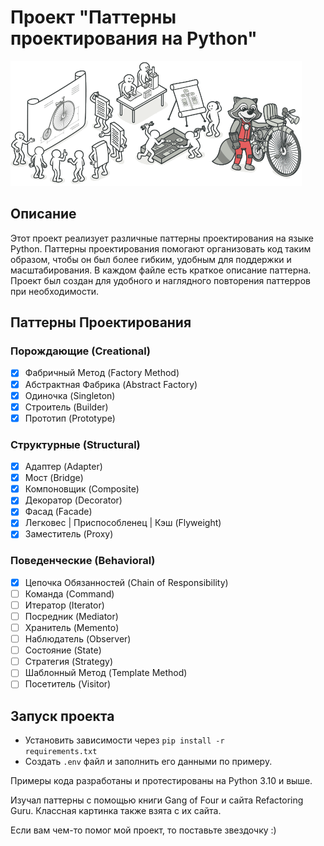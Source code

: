 # Проект "Паттерны проектирования на Python"

<img src="static/img/img.png" alt="Картинка о паттернах">

## Описание

Этот проект реализует различные паттерны проектирования на языке Python. Паттерны проектирования помогают организовать
код таким образом, чтобы он был более гибким, удобным для поддержки и масштабирования. В каждом файле есть краткое
описание паттерна. Проект был создан для удобного и наглядного повторения паттерров при необходимости.

## Паттерны Проектирования

### Порождающие (Creational)

- [x] Фабричный Метод (Factory Method)
- [x] Абстрактная Фабрика (Abstract Factory)
- [x] Одиночка (Singleton)
- [x] Строитель (Builder)
- [x] Прототип (Prototype)

### Структурные (Structural)

- [x] Адаптер (Adapter)
- [x] Мост (Bridge)
- [x] Компоновщик (Composite)
- [x] Декоратор (Decorator)
- [x] Фасад (Facade)
- [x] Легковес | Приспособленец | Кэш (Flyweight)
- [x] Заместитель (Proxy)

### Поведенческие (Behavioral)

- [x] Цепочка Обязанностей (Chain of Responsibility)
- [ ] Команда (Command)
- [ ] Итератор (Iterator)
- [ ] Посредник (Mediator)
- [ ] Хранитель (Memento)
- [ ] Наблюдатель (Observer)
- [ ] Состояние (State)
- [ ] Стратегия (Strategy)
- [ ] Шаблонный Метод (Template Method)
- [ ] Посетитель (Visitor)

## Запуск проекта

* Установить зависимости через <code>pip install -r requirements.txt</code>
* Создать <code>.env</code> файл и заполнить его данными по примеру.

Примеры кода разработаны и протестированы на Python 3.10 и выше.

Изучал паттерны с помощью книги Gang of Four и сайта Refactoring Guru. Классная картинка также взята с их сайта.

Если вам чем-то помог мой проект, то поставьте звездочку :)
